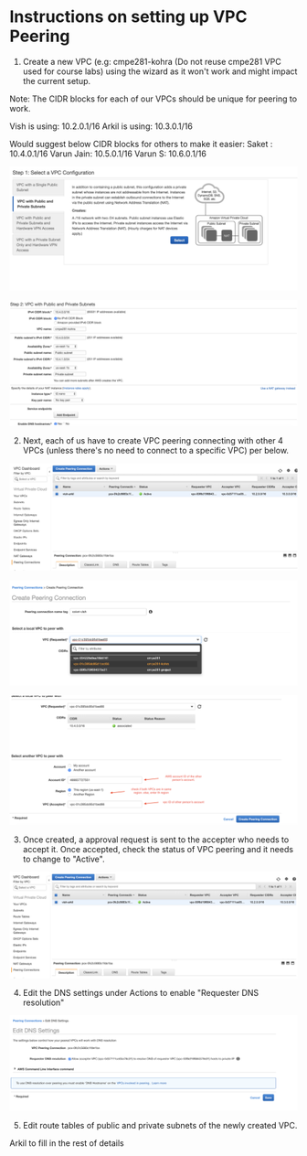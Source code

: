 # Instructions on setting up VPC Peering

1. Create a new VPC (e.g: cmpe281-kohra (Do not reuse cmpe281 VPC used for course labs) using the wizard as it won't work and might impact the current setup.

Note: The CIDR blocks for each of our VPCs should be unique for peering to work. 

Vish is using: 10.2.0.1/16
Arkil is using: 10.3.0.1/16

Would suggest below CIDR blocks for others to make it easier:
Saket : 10.4.0.1/16
Varun Jain: 10.5.0.1/16
Varun S: 10.6.0.1/16

![](1.png)

![](2.png)

2. Next, each of us have to create VPC peering connecting with other 4 VPCs (unless there's no need to connect to a specific VPC) per below.

![](3.1.png)

![](3.png)

![](4.png)

3. Once created, a approval request is sent to the accepter who needs to accept it. Once accepted, check the status of VPC peering and it needs to change to "Active".

![](4.1.png)

4. Edit the DNS settings under Actions to enable "Requester DNS resolution"

![](5.png)

5. Edit route tables of public and private subnets of the newly created VPC.

Arkil to fill in the rest of details






